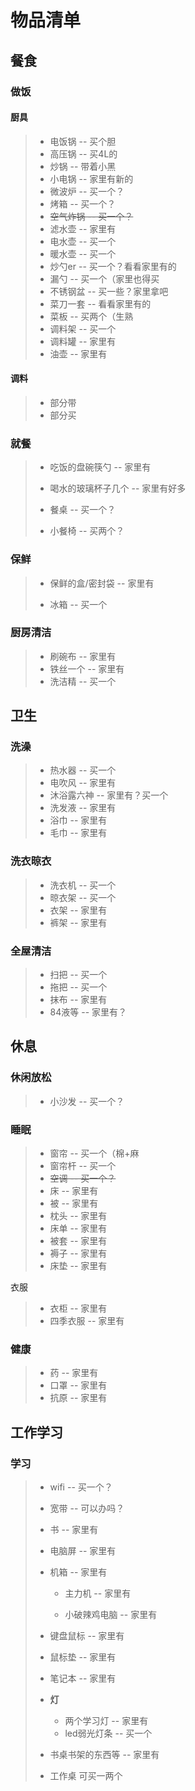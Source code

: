 # 物品清单

## 餐食

### 做饭

#### 厨具

> - 电饭锅 -- 买个胆
> - 高压锅 -- 买4L的
> - 炒锅 -- 带着小黑
> - 小电锅 -- 家里有新的
> - 微波炉 -- 买一个？
> - 烤箱 -- 买一个？
> - ~~空气炸锅 -- 买一个？~~
> - 滤水壶 -- 家里有
> - 电水壶 -- 买一个
> - 暖水壶 -- 买一个
> - 炒勺er -- 买一个？看看家里有的
> - 漏勺 -- 买一个（家里也得买
> - 不锈钢盆 -- 买一些？家里拿吧
> - 菜刀一套 -- 看看家里有的
> - 菜板 -- 买两个（生熟
> - 调料架 -- 买一个
> - 调料罐 -- 家里有
> - 油壶 -- 家里有

#### 调料

> - 部分带
> - 部分买

### 就餐

> - 吃饭的盘碗筷勺 -- 家里有
>
> - 喝水的玻璃杯子几个 -- 家里有好多
>
> - 餐桌 -- 买一个？
>
> - 小餐椅 -- 买两个？

### 保鲜

> - 保鲜的盒/密封袋 -- 家里有
>
> - 冰箱 -- 买一个

### 厨房清洁

> - 刷碗布 -- 家里有
> - 铁丝一个 -- 家里有
> - 洗洁精 -- 买一个

## 卫生

### 洗澡

> - 热水器 -- 买一个
> - 电吹风 -- 家里有
> - 沐浴露六神 -- 家里有？买一个
> - 洗发液 -- 家里有
> - 浴巾 -- 家里有
> - 毛巾 -- 家里有

### 洗衣晾衣

> - 洗衣机 -- 买一个
> - 晾衣架 -- 买一个
> - 衣架 -- 家里有
> - 裤架 -- 家里有

### 全屋清洁

> - 扫把 -- 买一个
> - 拖把 -- 买一个
> - 抹布 -- 家里有
> - 84液等 -- 家里有？

## 休息

### 休闲放松

> - 小沙发 -- 买一个？

### 睡眠

> - 窗帘 -- 买一个（棉+麻
> - 窗帘杆 -- 买一个
> - ~~空调 -- 买一个？~~
> - 床 -- 家里有
> - 被 -- 家里有
> - 枕头 -- 家里有
> - 床单 -- 家里有
> - 被套 -- 家里有
> - 褥子 -- 家里有
> - 床垫 -- 家里有

衣服

> - 衣柜 -- 家里有
> - 四季衣服 -- 家里有

### 健康

> - 药 -- 家里有
> - 口罩 -- 家里有
> - 抗原  -- 家里有

## 工作学习

### 学习

> - wifi -- 买一个？
> - 宽带 -- 可以办吗？
> - 书 -- 家里有
> - 电脑屏 -- 家里有
> - 机箱 -- 家里有
>   - 主力机 -- 家里有
>
>   - 小破辣鸡电脑 -- 家里有
>
> - 键盘鼠标 -- 家里有
> - 鼠标垫 -- 家里有
> - 笔记本 -- 家里有
> - **灯**
>   - 两个学习灯 -- 家里有
>   - led弱光灯条 -- 买一个
> - 书桌书架的东西等 -- 家里有
> - 工作桌 可买一两个
